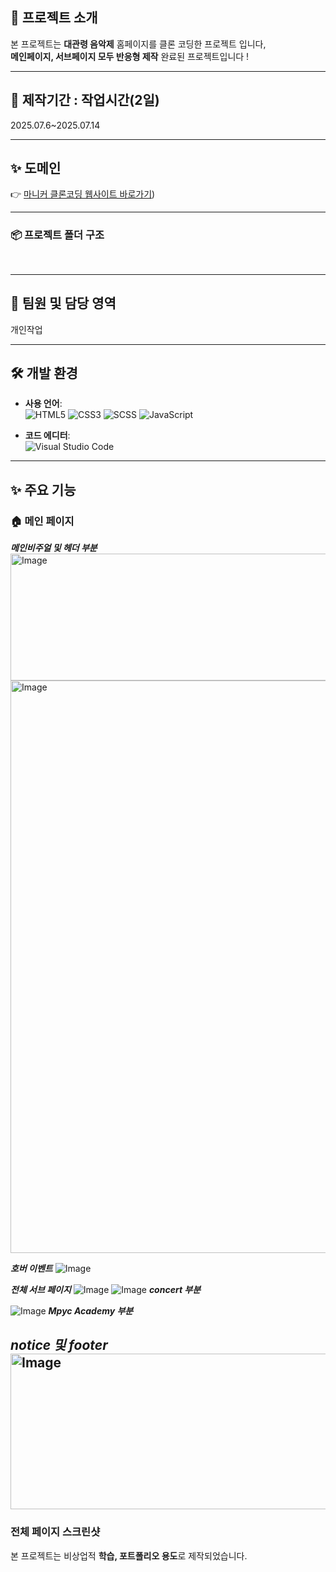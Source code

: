 

## 📌 프로젝트 소개


본 프로젝트는 **대관령 음악제** 홈페이지를 클론 코딩한 프로젝트 입니다, <br>
**메인페이지, 서브페이지 모두 반응형 제작** 완료된 프로젝트입니다 ! <br>

---


## 📅 제작기간 : 작업시간(2일)
 2025.07.6~2025.07.14


---


 ## ✨ 도메인
👉 [마니커 클론코딩 웹사이트 바로가기]([https://siblin123.github.io/maniker/]))


---

### 📦 프로젝트 폴더 구조

<pre>

</pre>

---


## 👥 팀원 및 담당 영역
개인작업



---


## 🛠 개발 환경

- **사용 언어**:  
![HTML5](https://img.shields.io/badge/-HTML5-E34F26?logo=html5&style=flat-square)
![CSS3](https://img.shields.io/badge/-CSS3-1572B6?logo=css3&style=flat-square)
![SCSS](https://img.shields.io/badge/-SCSS-CC6699?logo=sass&style=flat-square)
![JavaScript](https://img.shields.io/badge/-JavaScript-F7DF1E?logo=javascript&logoColor=black&style=flat-square)

- **코드 에디터**:  
  ![Visual Studio Code](https://img.shields.io/badge/-Visual%20Studio%20Code-007ACC?logo=visual-studio-code&style=flat-square)



---


## ✨ 주요 기능


### 🏠 메인 페이지

***메인비주얼 및 헤더 부분***
<img width="1903" height="203" alt="Image" src="https://github.com/user-attachments/assets/4736148c-1641-4355-aaa2-1ee8ce90e37e" />
<img width="1899" height="916" alt="Image" src="https://github.com/user-attachments/assets/c62cbaa4-8ef2-4450-9975-67897a807752" />

***호버 이벤트***
![Image](https://github.com/user-attachments/assets/08bbb53a-9f2b-41e0-88cf-8286ff1665f3) 

***전체 서브 페이지***
![Image](https://github.com/user-attachments/assets/204d68d0-c09c-4d73-995e-83b3a24caf55)
![Image](https://github.com/user-attachments/assets/fcec399a-ecb3-4610-8f48-8126c2bd061f)
***concert 부분***

![Image](https://github.com/user-attachments/assets/aa2d1444-4607-4039-b04f-474f396f55c8)
***Mpyc Academy 부분***

***notice 및 footer***
<img width="1909" height="249" alt="Image" src="https://github.com/user-attachments/assets/82598bd7-dc0e-4753-aea7-bca75185d460" />
 ---
### 전체 페이지 스크린샷



본 프로젝트는 비상업적 **학습, 포트폴리오 용도**로 제작되었습니다.
